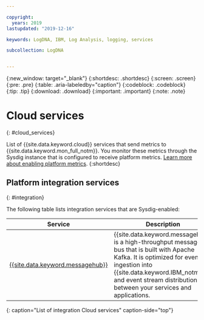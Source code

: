 ```yaml
---

copyright:
  years: 2019
lastupdated: "2019-12-16"

keywords: LogDNA, IBM, Log Analysis, logging, services

subcollection: LogDNA


---
```


{:new_window: target="_blank"}
{:shortdesc: .shortdesc}
{:screen: .screen}
{:pre: .pre}
{:table: .aria-labeledby="caption"}
{:codeblock: .codeblock}
{:tip: .tip}
{:download: .download}
{:important: .important}
{:note: .note}


# Cloud services
{: #cloud_services}

List of {{site.data.keyword.cloud}} services that send metrics to {{site.data.keyword.mon_full_notm}}. You monitor these metrics through the Sysdig instance that is configured to receive platform metrics. [Learn more about enabling platform metrics](/docs/services/Monitoring-with-Sysdig?topic=Sysdig-enabling-platform-metrics).
{:shortdesc}


## Platform integration services
{: #integration}

The following table lists integration services that are Sysdig-enabled:

| Service     | Description | Metrics | 
|-------------|-------------|-------------------|
| [{{site.data.keyword.messagehub}}](/docs/services/EventStreams?topic=eventstreams-about#about)| {{site.data.keyword.messagehub}} is a high-throughput message bus that is built with Apache Kafka. It is optimized for event ingestion into {{site.data.keyword.IBM_notm}} and event stream distribution between your services and applications. | [Metrics collected by {{site.data.keyword.messagehub}} ](/docs/services/EventStreams?topic=eventstreams-metrics) |  |
{: caption="List of integration Cloud services" caption-side="top"} 


